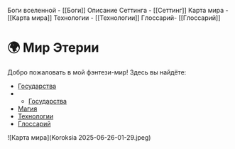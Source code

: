 Боги вселенной - [[Боги]]
Описание Сеттинга - [[Сеттинг]]
Карта мира - [[Карта мира]]
Технологии - [[Технологии]]
Глоссарий- [[Глоссарий]]
# 🌍 Мир Этерии

Добро пожаловать в мой фэнтези-мир! Здесь вы найдёте:

- [Государства](/Государства/Достардия.md)  
- - [Государства](/Государства/)  
- [Магия](/Магия)  
- [Технологии](/Технологии)
- [Глоссарий](/Глоссарий)

![Карта мира](Koroksia 2025-06-26-01-29.jpeg)